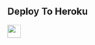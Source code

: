 

## Deploy To Heroku

<a href="https://heroku.com/deploy?template=https://github.com/tiger7815/TIGERPW2">
     <img height="30px" src="https://img.shields.io/badge/Deploy%20To%20Heroku-blueviolet?style=for-the-badge&logo=heroku">
  </a>
